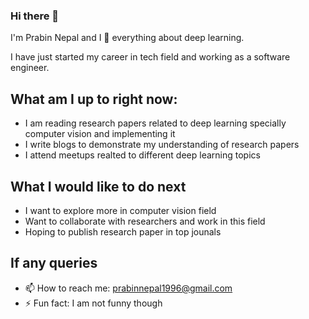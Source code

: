 ### Hi there 👋

<!--
**nepalprabin/nepalprabin** is a ✨ _special_ ✨ repository because its `README.md` (this file) appears on your GitHub profile.
-->

I'm Prabin Nepal and I 💓 everything about deep learning.

I have just started my career in tech field and working as a software engineer.

## What am I up to right now:
  * I am reading research papers related to deep learning specially computer vision and implementing it
  * I write blogs to demonstrate my understanding of research papers
  * I attend meetups realted to different deep learning topics

## What I would like to do next
* I want to explore more in computer vision field
* Want to collaborate with researchers and work in this field
* Hoping to publish research paper in top jounals

## If any queries
- 📫 How to reach me: prabinnepal1996@gmail.com
- ⚡ Fun fact: I am not funny though
